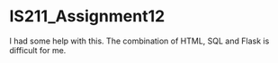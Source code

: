 # IS211_Assignment12

I had some help with this. The combination of HTML, SQL and Flask is difficult for me.
